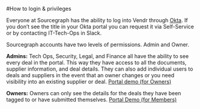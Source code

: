 #How to login & privileges

Everyone at Sourcegraph has the ability to log into Vendr through [Okta](..tech-ops/okta.md). If you don’t see the title in your Okta portal you can request it via Self-Service or by contacting IT-Tech-Ops in Slack.

Sourcegraph accounts have two levels of permissions. Admin and Owner. 

**Admins:** Tech Ops, Security, Legal, and Finance all have the ability to see every deal in the portal. This way they have access to all the documents, supplier information, and deal details. They can also add individual users to deals and suppliers in the event that an owner changes or you need visibility into an existing supplier or deal. 
[Portal demo (for Owners)](https://vimeo.com/manage/videos/587862448/92ba767008)  

**Owners:** Owners can only see the details for the deals they have been tagged to or have submitted themselves. 
[Portal Demo (for Members)](https://vimeo.com/manage/videos/587870593/695eac85be) 
